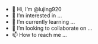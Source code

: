 - 👋 Hi, I’m @lujing920
- 👀 I’m interested in ...
- 🌱 I’m currently learning ...
- 💞️ I’m looking to collaborate on ...
- 📫 How to reach me ...

<!---
lujing920/lujing920 is a ✨ special ✨ repository because its `README.md` (this file) appears on your GitHub profile.
You can click the Preview link to take a look at your changes.
--->


